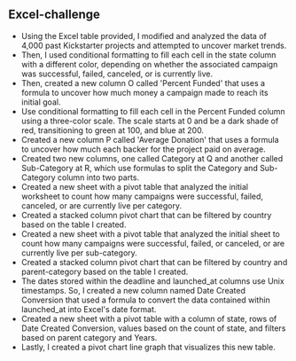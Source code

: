 ## Excel-challenge

- Using the Excel table provided, I modified and analyzed the data of 4,000 past Kickstarter projects and attempted to uncover market trends.
- Then, I used conditional formatting to fill each cell in the state column with a different color, depending on whether the associated campaign was successful, failed, canceled, or is currently live.
- Then, created a new column O called 'Percent Funded' that uses a formula to uncover how much money a campaign made to reach its initial goal.
- Use conditional formatting to fill each cell in the Percent Funded column using a three-color scale. The scale starts at 0 and be a dark shade of red, transitioning to green at 100, and blue at 200.
- Created a new column P called 'Average Donation' that uses a formula to uncover how much each backer for the project paid on average.
- Created two new columns, one called Category at Q and another called Sub-Category at R, which use formulas to split the Category and Sub-Category column into two parts.
- Created a new sheet with a pivot table that analyzed the initial worksheet to count how many campaigns were successful, failed, canceled, or are currently live per category.
- Created a stacked column pivot chart that can be filtered by country based on the table I created.
- Created a new sheet with a pivot table that analyzed the initial sheet to count how many campaigns were successful, failed, or canceled, or are currently live per sub-category.
- Created a stacked column pivot chart that can be filtered by country and parent-category based on the table I created.
- The dates stored within the deadline and launched_at columns use Unix timestamps. So, I created a new column named Date Created Conversion that used a formula to convert the data contained within launched_at into Excel's date format.
- Created a new sheet with a pivot table with a column of state, rows of Date Created Conversion, values based on the count of state, and filters based on parent category and Years.
- Lastly, I created a pivot chart line graph that visualizes this new table.
